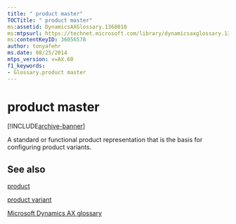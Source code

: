 ```yaml
---
title: " product master"
TOCTitle: " product master"
ms:assetid: DynamicsAXGlossary.1368010
ms:mtpsurl: https://technet.microsoft.com/library/dynamicsaxglossary.1368010(v=AX.60)
ms:contentKeyID: 36056578
author: tonyafehr
ms.date: 08/25/2014
mtps_version: v=AX.60
f1_keywords:
- Glossary.product master
---
```


# product master


[!INCLUDE[archive-banner](includes/archive-banner.md)]

A standard or functional product representation that is the basis for configuring product variants.

## See also

[product](product.md)

[product variant](product-variant.md)

[Microsoft Dynamics AX glossary](glossary/microsoft-dynamics-ax-glossary.md)

  


